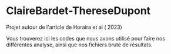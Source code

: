 # ClaireBardet-ThereseDupont
Projet autour de l'article de Horaira et al ( 2023)

Vous trouverez ici les codes que nous avons utilisé pour faire nos différentes analyse, ainsi que nos fichiers brute de résultats.
